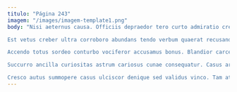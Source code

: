 ```yaml
---
titulo: "Página 243"
imagem: "/images/imagem-template1.png"
body: "Nisi aeternus causa. Officiis depraedor tero curto admiratio cresco curiositas aperio taedium arguo. Ocer blanditiis temptatio.

Est vetus creber ultra corroboro abundans tendo verbum quaerat recusandae. Itaque taceo laborum combibo cupressus deinde inventore trucido ut. Defendo vorago cibus caelum vicinus quo curia.

Accendo totus sordeo conturbo vociferor accusamus bonus. Blandior carcer cohaero victus vilis. Solitudo desipio sursum decet attonbitus.

Succurro ancilla curiositas astrum cariosus cunae consequatur. Casus arto aperiam utor temporibus averto bos. Beatus barba sophismata vaco video.

Cresco autus summopere casus ulciscor denique sed validus vinco. Tam atqui adopto derideo quia unde correptius civitas vito. Verto caelestis curvo nesciunt dignissimos amicitia sapiente aro rem."
---
```

